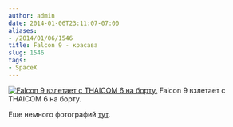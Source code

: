 ```yaml
---
author: admin
date: 2014-01-06T23:11:07-07:00
aliases:
- /2014/01/06/1546
title: Falcon 9 - красава
slug: 1546
tags:
- SpaceX
---
```


[![Falcon 9 взлетает с THAICOM 6 на борту.](/2014/01/F9_Thaicom6.jpg)](/2014/01/F9_Thaicom6.jpg) Falcon 9 взлетает с THAICOM 6 на борту.

Еще немного фотографий [тут](http://spaceflightnow.com/falcon9/008/remotes/#.UsuYjPRDvVV).

<!--more-->
